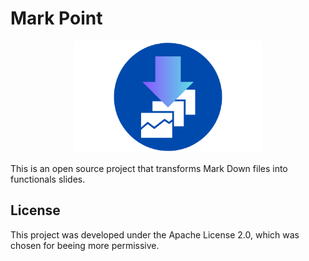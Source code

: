 # Mark Point

<div align="center">
<img src="docs/img/icon_markPoint.png" width="300px">
</div>

This is an open source project that transforms Mark Down files into functionals slides.

## License

This project was developed under the Apache License 2.0, which was chosen for beeing more permissive.

